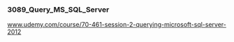 ### 3089_Query_MS_SQL_Server

www.udemy.com/course/70-461-session-2-querying-microsoft-sql-server-2012
